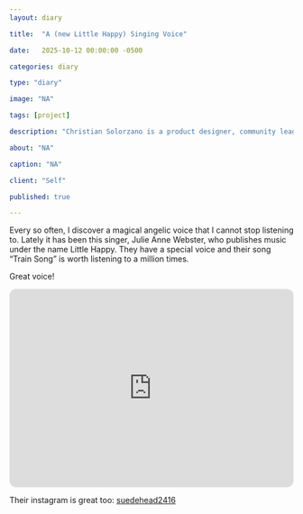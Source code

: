 ```yaml
---
layout: diary

title:  "A (new Little Happy) Singing Voice"

date:   2025-10-12 00:00:00 -0500

categories: diary

type: "diary"

image: "NA"

tags: [project]

description: "Christian Solorzano is a product designer, community leader, educator, and podcast host."

about: "NA"

caption: "NA"

client: "Self"

published: true

---
```

Every so often, I discover a magical angelic voice that I cannot stop listening to. Lately it has been this singer, 
Julie Anne Webster, who publishes music under the name Little Happy. They have a special voice and their song “Train 
Song” is worth listening to a million times.  

Great voice! 

<iframe data-testid="embed-iframe" style="border-radius:12px" src="https://open.spotify.com/embed/track/2IFH1kqSwZ616zvGAZvbMT?utm_source=generator" width="100%" height="352" frameBorder="0" allowfullscreen="" allow="autoplay; clipboard-write; encrypted-media; fullscreen; picture-in-picture" loading="lazy"></iframe>

Their instagram is great too: [suedehead2416](https://www.instagram.com/suedehead2416/)


